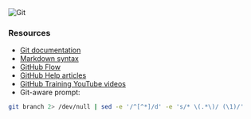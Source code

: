 <img src="https://imgs.xkcd.com/comics/git.png" title="If that doesn&#39;t fix it, git.txt contains the phone number of a friend of mine who understands git. Just wait through a few minutes of &#39;It&#39;s really pretty simple, just think of branches as...&#39; and eventually you&#39;ll learn the commands that will fix everything." alt="Git" />


### Resources
- [Git documentation](http://git-scm.com/docs)
- [Markdown syntax](http://guides.github.com/features/mastering-markdown/)
- [GitHub Flow](https://guides.github.com/introduction/flow/)
- [GitHub Help articles](https://help.github.com)
- [GitHub Training YouTube videos](https://www.youtube.com/user/GitHubGuides/videos?view=0&sort=dd&live_view=500&flow=list)
- Git-aware prompt:

```bash
git branch 2> /dev/null | sed -e '/^[^*]/d' -e 's/* \(.*\)/ (\1)/'
```

